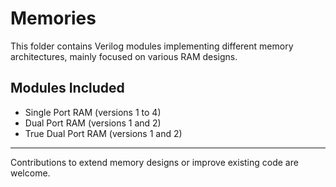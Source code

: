 # Memories

This folder contains Verilog modules implementing different memory architectures, mainly focused on various RAM designs.

## Modules Included

- Single Port RAM (versions 1 to 4)
- Dual Port RAM (versions 1 and 2)
- True Dual Port RAM (versions 1 and 2)






---

Contributions to extend memory designs or improve existing code are welcome.

